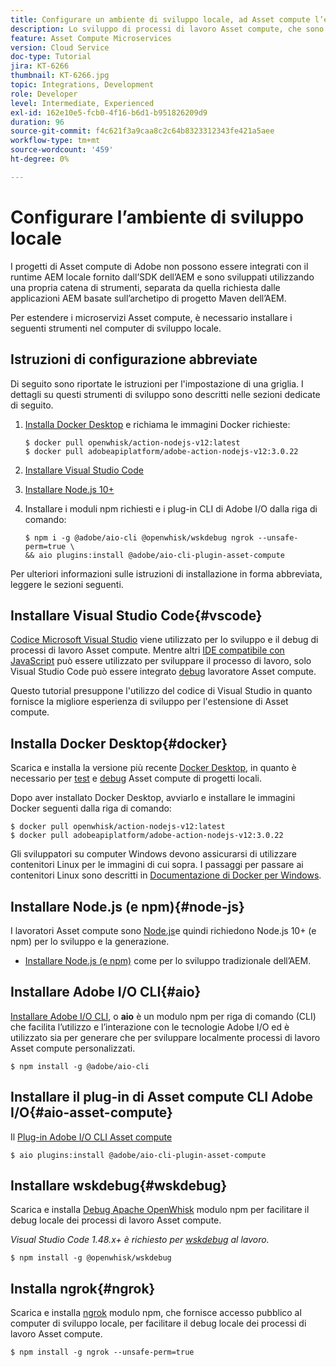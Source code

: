 ```yaml
---
title: Configurare un ambiente di sviluppo locale, ad Asset compute l’estensibilità
description: Lo sviluppo di processi di lavoro Asset compute, che sono applicazioni JavaScript di Node.js, richiede strumenti di sviluppo specifici che differiscono dallo sviluppo AEM tradizionale, che vanno da Node.js e vari moduli npm a Docker Desktop e Microsoft Visual Studio Code.
feature: Asset Compute Microservices
version: Cloud Service
doc-type: Tutorial
jira: KT-6266
thumbnail: KT-6266.jpg
topic: Integrations, Development
role: Developer
level: Intermediate, Experienced
exl-id: 162e10e5-fcb0-4f16-b6d1-b951826209d9
duration: 96
source-git-commit: f4c621f3a9caa8c2c64b8323312343fe421a5aee
workflow-type: tm+mt
source-wordcount: '459'
ht-degree: 0%

---
```


# Configurare l’ambiente di sviluppo locale

I progetti di Asset compute di Adobe non possono essere integrati con il runtime AEM locale fornito dall’SDK dell’AEM e sono sviluppati utilizzando una propria catena di strumenti, separata da quella richiesta dalle applicazioni AEM basate sull’archetipo di progetto Maven dell’AEM.

Per estendere i microservizi Asset compute, è necessario installare i seguenti strumenti nel computer di sviluppo locale.

## Istruzioni di configurazione abbreviate

Di seguito sono riportate le istruzioni per l&#39;impostazione di una griglia. I dettagli su questi strumenti di sviluppo sono descritti nelle sezioni dedicate di seguito.

1. [Installa Docker Desktop](https://www.docker.com/products/docker-desktop) e richiama le immagini Docker richieste:

   ```
   $ docker pull openwhisk/action-nodejs-v12:latest
   $ docker pull adobeapiplatform/adobe-action-nodejs-v12:3.0.22
   ```

1. [Installare Visual Studio Code](https://code.visualstudio.com/download)
1. [Installare Node.js 10+](../../local-development-environment/development-tools.md#node-js)
1. Installare i moduli npm richiesti e i plug-in CLI di Adobe I/O dalla riga di comando:

   ```
   $ npm i -g @adobe/aio-cli @openwhisk/wskdebug ngrok --unsafe-perm=true \
   && aio plugins:install @adobe/aio-cli-plugin-asset-compute
   ```

Per ulteriori informazioni sulle istruzioni di installazione in forma abbreviata, leggere le sezioni seguenti.

## Installare Visual Studio Code{#vscode}

[Codice Microsoft Visual Studio](https://code.visualstudio.com/download) viene utilizzato per lo sviluppo e il debug di processi di lavoro Asset compute. Mentre altri [IDE compatibile con JavaScript](../../local-development-environment/development-tools.md#set-up-the-development-ide) può essere utilizzato per sviluppare il processo di lavoro, solo Visual Studio Code può essere integrato [debug](../test-debug/debug.md) lavoratore Asset compute.

Questo tutorial presuppone l&#39;utilizzo del codice di Visual Studio in quanto fornisce la migliore esperienza di sviluppo per l&#39;estensione di Asset compute.

## Installa Docker Desktop{#docker}

Scarica e installa la versione più recente [Docker Desktop](https://www.docker.com/products/docker-desktop), in quanto è necessario per [test](../test-debug/test.md) e [debug](../test-debug/debug.md) Asset compute di progetti locali.

Dopo aver installato Docker Desktop, avviarlo e installare le immagini Docker seguenti dalla riga di comando:

```
$ docker pull openwhisk/action-nodejs-v12:latest
$ docker pull adobeapiplatform/adobe-action-nodejs-v12:3.0.22
```

Gli sviluppatori su computer Windows devono assicurarsi di utilizzare contenitori Linux per le immagini di cui sopra. I passaggi per passare ai contenitori Linux sono descritti in [Documentazione di Docker per Windows](https://docs.docker.com/docker-for-windows/).

## Installare Node.js (e npm){#node-js}

I lavoratori Asset compute sono [Node.js](https://nodejs.org/)e quindi richiedono Node.js 10+ (e npm) per lo sviluppo e la generazione.

+ [Installare Node.js (e npm)](../../local-development-environment/development-tools.md#node-js) come per lo sviluppo tradizionale dell’AEM.

## Installare Adobe I/O CLI{#aio}

[Installare Adobe I/O CLI](../../local-development-environment/development-tools.md#aio-cli), o __aio__ è un modulo npm per riga di comando (CLI) che facilita l’utilizzo e l’interazione con le tecnologie Adobe I/O ed è utilizzato sia per generare che per sviluppare localmente processi di lavoro Asset compute personalizzati.

```
$ npm install -g @adobe/aio-cli
```

## Installare il plug-in di Asset compute CLI Adobe I/O{#aio-asset-compute}

Il [Plug-in Adobe I/O CLI Asset compute](https://github.com/adobe/aio-cli-plugin-asset-compute)

```
$ aio plugins:install @adobe/aio-cli-plugin-asset-compute
```

## Installare wskdebug{#wskdebug}

Scarica e installa [Debug Apache OpenWhisk](https://www.npmjs.com/package/@openwhisk/wskdebug) modulo npm per facilitare il debug locale dei processi di lavoro Asset compute.

_Visual Studio Code 1.48.x+ è richiesto per [wskdebug](#wskdebug) al lavoro._

```
$ npm install -g @openwhisk/wskdebug
```

## Installa ngrok{#ngrok}

Scarica e installa [ngrok](https://www.npmjs.com/package/ngrok) modulo npm, che fornisce accesso pubblico al computer di sviluppo locale, per facilitare il debug locale dei processi di lavoro Asset compute.

```
$ npm install -g ngrok --unsafe-perm=true
```

